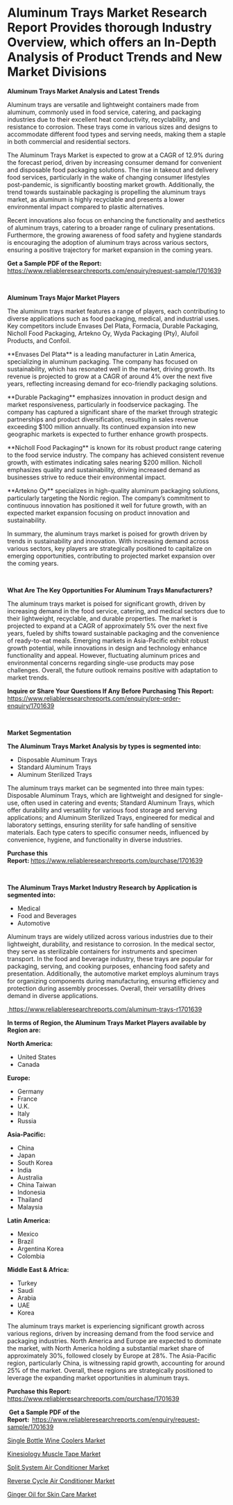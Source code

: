 <p><h1>Aluminum Trays Market Research Report Provides thorough Industry Overview, which offers an In-Depth Analysis of Product Trends and New Market Divisions</h1></p><p><strong>Aluminum Trays Market Analysis and Latest Trends</strong></p>
<p><p>Aluminum trays are versatile and lightweight containers made from aluminum, commonly used in food service, catering, and packaging industries due to their excellent heat conductivity, recyclability, and resistance to corrosion. These trays come in various sizes and designs to accommodate different food types and serving needs, making them a staple in both commercial and residential sectors.</p><p>The Aluminum Trays Market is expected to grow at a CAGR of 12.9% during the forecast period, driven by increasing consumer demand for convenient and disposable food packaging solutions. The rise in takeout and delivery food services, particularly in the wake of changing consumer lifestyles post-pandemic, is significantly boosting market growth. Additionally, the trend towards sustainable packaging is propelling the aluminum trays market, as aluminum is highly recyclable and presents a lower environmental impact compared to plastic alternatives.</p><p>Recent innovations also focus on enhancing the functionality and aesthetics of aluminum trays, catering to a broader range of culinary presentations. Furthermore, the growing awareness of food safety and hygiene standards is encouraging the adoption of aluminum trays across various sectors, ensuring a positive trajectory for market expansion in the coming years.</p></p>
<p><strong>Get a Sample PDF of the Report:&nbsp;</strong> <a href="https://www.reliableresearchreports.com/enquiry/request-sample/1701639?utm_campaign=9&utm_medium=2&utm_source=Github&utm_content=ia&utm_term=08022025&utm_id=aluminum-trays">https://www.reliableresearchreports.com/enquiry/request-sample/1701639</a></p>
<p>&nbsp;</p>
<p><strong>Aluminum Trays Major Market Players</strong></p>
<p><p>The aluminum trays market features a range of players, each contributing to diverse applications such as food packaging, medical, and industrial uses. Key competitors include Envases Del Plata, Formacia, Durable Packaging, Nicholl Food Packaging, Artekno Oy, Wyda Packaging (Pty), Alufoil Products, and Confoil.</p><p>**Envases Del Plata** is a leading manufacturer in Latin America, specializing in aluminum packaging. The company has focused on sustainability, which has resonated well in the market, driving growth. Its revenue is projected to grow at a CAGR of around 4% over the next five years, reflecting increasing demand for eco-friendly packaging solutions.</p><p>**Durable Packaging** emphasizes innovation in product design and market responsiveness, particularly in foodservice packaging. The company has captured a significant share of the market through strategic partnerships and product diversification, resulting in sales revenue exceeding $100 million annually. Its continued expansion into new geographic markets is expected to further enhance growth prospects.</p><p>**Nicholl Food Packaging** is known for its robust product range catering to the food service industry. The company has achieved consistent revenue growth, with estimates indicating sales nearing $200 million. Nicholl emphasizes quality and sustainability, driving increased demand as businesses strive to reduce their environmental impact.</p><p>**Artekno Oy** specializes in high-quality aluminum packaging solutions, particularly targeting the Nordic region. The company’s commitment to continuous innovation has positioned it well for future growth, with an expected market expansion focusing on product innovation and sustainability.</p><p>In summary, the aluminum trays market is poised for growth driven by trends in sustainability and innovation. With increasing demand across various sectors, key players are strategically positioned to capitalize on emerging opportunities, contributing to projected market expansion over the coming years.</p></p>
<p>&nbsp;</p>
<p><strong>What Are The Key Opportunities For Aluminum Trays Manufacturers?</strong></p>
<p><p>The aluminum trays market is poised for significant growth, driven by increasing demand in the food service, catering, and medical sectors due to their lightweight, recyclable, and durable properties. The market is projected to expand at a CAGR of approximately 5% over the next five years, fueled by shifts toward sustainable packaging and the convenience of ready-to-eat meals. Emerging markets in Asia-Pacific exhibit robust growth potential, while innovations in design and technology enhance functionality and appeal. However, fluctuating aluminum prices and environmental concerns regarding single-use products may pose challenges. Overall, the future outlook remains positive with adaptation to market trends.</p></p>
<p><strong>Inquire or Share Your Questions If Any Before Purchasing This Report:</strong> <a href="https://www.reliableresearchreports.com/enquiry/pre-order-enquiry/1701639?utm_campaign=9&utm_medium=2&utm_source=Github&utm_content=ia&utm_term=08022025&utm_id=aluminum-trays">https://www.reliableresearchreports.com/enquiry/pre-order-enquiry/1701639</a></p>
<p>&nbsp;</p>
<p><strong>Market Segmentation</strong></p>
<p><strong>The Aluminum Trays Market Analysis by types is segmented into:</strong></p>
<p><ul><li>Disposable Aluminum Trays</li><li>Standard Aluminum Trays</li><li>Aluminum Sterilized Trays</li></ul></p>
<p><p>The aluminum trays market can be segmented into three main types: Disposable Aluminum Trays, which are lightweight and designed for single-use, often used in catering and events; Standard Aluminum Trays, which offer durability and versatility for various food storage and serving applications; and Aluminum Sterilized Trays, engineered for medical and laboratory settings, ensuring sterility for safe handling of sensitive materials. Each type caters to specific consumer needs, influenced by convenience, hygiene, and functionality in diverse industries.</p></p>
<p><strong>Purchase this Report:&nbsp;</strong><a href="https://www.reliableresearchreports.com/purchase/1701639?utm_campaign=9&utm_medium=2&utm_source=Github&utm_content=ia&utm_term=08022025&utm_id=aluminum-trays">https://www.reliableresearchreports.com/purchase/1701639</a></p>
<p>&nbsp;</p>
<p><strong>The Aluminum Trays Market Industry Research by Application is segmented into:</strong></p>
<p><ul><li>Medical</li><li>Food and Beverages</li><li>Automotive</li></ul></p>
<p><p>Aluminum trays are widely utilized across various industries due to their lightweight, durability, and resistance to corrosion. In the medical sector, they serve as sterilizable containers for instruments and specimen transport. In the food and beverage industry, these trays are popular for packaging, serving, and cooking purposes, enhancing food safety and presentation. Additionally, the automotive market employs aluminum trays for organizing components during manufacturing, ensuring efficiency and protection during assembly processes. Overall, their versatility drives demand in diverse applications.</p></p>
<p><a href="https://www.reliableresearchreports.com/aluminum-trays-r1701639?utm_campaign=9&utm_medium=2&utm_source=Github&utm_content=ia&utm_term=08022025&utm_id=aluminum-trays">&nbsp;https://www.reliableresearchreports.com/aluminum-trays-r1701639</a></p>
<p><strong>In terms of Region, the Aluminum Trays Market Players available by Region are:</strong></p>
<p>
    <p> <strong> North America: </strong>
        <ul>
            <li>United States</li>
            <li>Canada</li>
        </ul>
        </p> 
    <p> <strong> Europe: </strong>
        <ul>
            <li>Germany</li>
            <li>France</li>
            <li>U.K.</li>
            <li>Italy</li>
            <li>Russia</li>
        </ul>
        </p> 
    <p> <strong> Asia-Pacific: </strong>
        <ul>
            <li>China</li>
            <li>Japan</li>
            <li>South Korea</li>
            <li>India</li>
            <li>Australia</li>
            <li>China Taiwan</li>
            <li>Indonesia</li>
            <li>Thailand</li>
            <li>Malaysia</li>
        </ul>
        </p> 
    <p> <strong> Latin America: </strong>
        <ul>
            <li>Mexico</li>
            <li>Brazil</li>
            <li>Argentina Korea</li>
            <li>Colombia</li>
        </ul>
        </p> 
    <p> <strong> Middle East & Africa: </strong>
        <ul>
            <li>Turkey</li>
            <li>Saudi</li>
            <li>Arabia</li>
            <li>UAE</li>
            <li>Korea</li>
        </ul>
    </p>
    </p>
<p><p>The aluminum trays market is experiencing significant growth across various regions, driven by increasing demand from the food service and packaging industries. North America and Europe are expected to dominate the market, with North America holding a substantial market share of approximately 30%, followed closely by Europe at 28%. The Asia-Pacific region, particularly China, is witnessing rapid growth, accounting for around 25% of the market. Overall, these regions are strategically positioned to leverage the expanding market opportunities in aluminum trays.</p></p>
<p><strong>Purchase this Report: </strong><a href="https://www.reliableresearchreports.com/purchase/1701639?utm_campaign=9&utm_medium=2&utm_source=Github&utm_content=ia&utm_term=08022025&utm_id=aluminum-trays">https://www.reliableresearchreports.com/purchase/1701639</a></p>
<p>&nbsp;<strong>Get a Sample PDF of the Report:&nbsp;&nbsp;</strong><a href="https://www.reliableresearchreports.com/enquiry/request-sample/1701639?utm_campaign=9&utm_medium=2&utm_source=Github&utm_content=ia&utm_term=08022025&utm_id=aluminum-trays">https://www.reliableresearchreports.com/enquiry/request-sample/1701639</a></p>
<p><strong></strong></p>
<p><p><a href="https://github.com/tshumaalzlam0/Market-Research-Report-List-1/blob/main/single-bottle-wine-coolers-market.md?utm_campaign=9&utm_medium=2&utm_source=Github&utm_content=ia&utm_term=08022025&utm_id=aluminum-trays">Single Bottle Wine Coolers Market</a></p><p><a href="https://github.com/dingharhouma/Market-Research-Report-List-1/blob/main/kinesiology-muscle-tape-market.md?utm_campaign=9&utm_medium=2&utm_source=Github&utm_content=ia&utm_term=08022025&utm_id=aluminum-trays">Kinesiology Muscle Tape Market</a></p><p><a href="https://github.com/kaqiewan/Market-Research-Report-List-1/blob/main/split-system-air-conditioner-market.md?utm_campaign=9&utm_medium=2&utm_source=Github&utm_content=ia&utm_term=08022025&utm_id=aluminum-trays">Split System Air Conditioner Market</a></p><p><a href="https://github.com/verikaahova/Market-Research-Report-List-1/blob/main/reverse-cycle-air-conditioner-market.md?utm_campaign=9&utm_medium=2&utm_source=Github&utm_content=ia&utm_term=08022025&utm_id=aluminum-trays">Reverse Cycle Air Conditioner Market</a></p><p><a href="https://github.com/ezahdyre/Market-Research-Report-List-1/blob/main/ginger-oil-for-skin-care-market.md?utm_campaign=9&utm_medium=2&utm_source=Github&utm_content=ia&utm_term=08022025&utm_id=aluminum-trays">Ginger Oil for Skin Care Market</a></p></p>